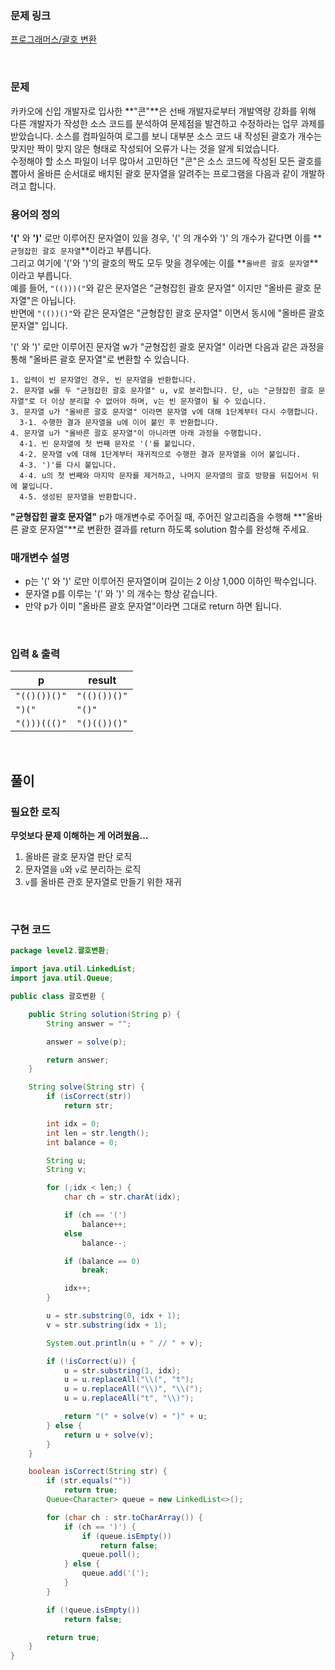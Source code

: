 ### 문제 링크

[프로그래머스/괄호 변환](https://school.programmers.co.kr/learn/courses/30/lessons/60058#)

<br>

### 문제

카카오에 신입 개발자로 입사한 **"콘"**은 선배 개발자로부터 개발역량 강화를 위해 다른 개발자가 작성한 소스 코드를 분석하여 문제점을 발견하고 수정하라는 업무 과제를 받았습니다. 소스를 컴파일하여 로그를 보니 대부분 소스 코드 내 작성된 괄호가 개수는 맞지만 짝이 맞지 않은 형태로 작성되어 오류가 나는 것을 알게 되었습니다.  
수정해야 할 소스 파일이 너무 많아서 고민하던 "콘"은 소스 코드에 작성된 모든 괄호를 뽑아서 올바른 순서대로 배치된 괄호 문자열을 알려주는 프로그램을 다음과 같이 개발하려고 합니다.

### 용어의 정의

**'('** 와 **')'** 로만 이루어진 문자열이 있을 경우, '(' 의 개수와 ')' 의 개수가 같다면 이를 **`균형잡힌 괄호 문자열`**이라고 부릅니다.  
그리고 여기에 '('와 ')'의 괄호의 짝도 모두 맞을 경우에는 이를 **`올바른 괄호 문자열`**이라고 부릅니다.  
예를 들어, `"(()))("`와 같은 문자열은 "균형잡힌 괄호 문자열" 이지만 "올바른 괄호 문자열"은 아닙니다.  
반면에 `"(())()"`와 같은 문자열은 "균형잡힌 괄호 문자열" 이면서 동시에 "올바른 괄호 문자열" 입니다.

'(' 와 ')' 로만 이루어진 문자열 w가 "균형잡힌 괄호 문자열" 이라면 다음과 같은 과정을 통해 "올바른 괄호 문자열"로 변환할 수 있습니다.

```
1. 입력이 빈 문자열인 경우, 빈 문자열을 반환합니다. 
2. 문자열 w를 두 "균형잡힌 괄호 문자열" u, v로 분리합니다. 단, u는 "균형잡힌 괄호 문자열"로 더 이상 분리할 수 없어야 하며, v는 빈 문자열이 될 수 있습니다. 
3. 문자열 u가 "올바른 괄호 문자열" 이라면 문자열 v에 대해 1단계부터 다시 수행합니다. 
  3-1. 수행한 결과 문자열을 u에 이어 붙인 후 반환합니다. 
4. 문자열 u가 "올바른 괄호 문자열"이 아니라면 아래 과정을 수행합니다. 
  4-1. 빈 문자열에 첫 번째 문자로 '('를 붙입니다. 
  4-2. 문자열 v에 대해 1단계부터 재귀적으로 수행한 결과 문자열을 이어 붙입니다. 
  4-3. ')'를 다시 붙입니다. 
  4-4. u의 첫 번째와 마지막 문자를 제거하고, 나머지 문자열의 괄호 방향을 뒤집어서 뒤에 붙입니다. 
  4-5. 생성된 문자열을 반환합니다.
```

**"균형잡힌 괄호 문자열"** p가 매개변수로 주어질 때, 주어진 알고리즘을 수행해 **"올바른 괄호 문자열"**로 변환한 결과를 return 하도록 solution 함수를 완성해 주세요.

### 매개변수 설명

- p는 '(' 와 ')' 로만 이루어진 문자열이며 길이는 2 이상 1,000 이하인 짝수입니다.
- 문자열 p를 이루는 '(' 와 ')' 의 개수는 항상 같습니다.
- 만약 p가 이미 "올바른 괄호 문자열"이라면 그대로 return 하면 됩니다.

<br>

### 입력 & 출력

|p|result|
|---|---|
|`"(()())()"`|`"(()())()"`|
|`")("`|`"()"`|
|`"()))((()"`|`"()(())()"`|

<br>

## 풀이

### 필요한 로직

<b>무엇보다 문제 이해하는 게 어려웠음...</b>

1. 올바른 괄호 문자열 판단 로직
2. 문자열을 `u`와 `v`로 분리하는 로직
3. `v`를 올바른 관호 문자열로 만들기 위한 재귀

<br>

### 구현 코드

```java
package level2.괄호변환;

import java.util.LinkedList;
import java.util.Queue;

public class 괄호변환 {

    public String solution(String p) {
        String answer = "";

        answer = solve(p);

        return answer;
    }

    String solve(String str) {
        if (isCorrect(str))
            return str;

        int idx = 0;
        int len = str.length();
        int balance = 0;

        String u;
        String v;

        for (;idx < len;) {
            char ch = str.charAt(idx);

            if (ch == '(')
                balance++;
            else
                balance--;

            if (balance == 0)
                break;

            idx++;
        }

        u = str.substring(0, idx + 1);
        v = str.substring(idx + 1);

        System.out.println(u + " // " + v);

        if (!isCorrect(u)) {
            u = str.substring(1, idx);
            u = u.replaceAll("\\(", "t");
            u = u.replaceAll("\\)", "\\(");
            u = u.replaceAll("t", "\\)");

            return "(" + solve(v) + ")" + u;
        } else {
            return u + solve(v);
        }
    }

    boolean isCorrect(String str) {
        if (str.equals(""))
            return true;
        Queue<Character> queue = new LinkedList<>();

        for (char ch : str.toCharArray()) {
            if (ch == ')') {
                if (queue.isEmpty())
                    return false;
                queue.poll();
            } else {
                queue.add('(');
            }
        }

        if (!queue.isEmpty())
            return false;

        return true;
    }
}
```